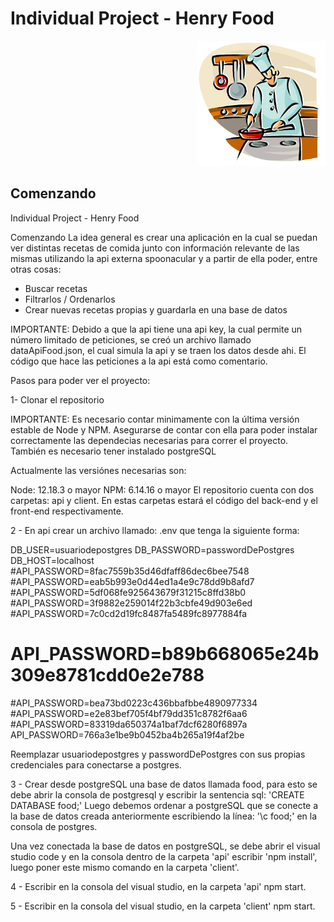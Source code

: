 # Individual Project - Henry Food

<p align="right">
  <img height="200" src="./cooking.png" />
</p>


## Comenzando
Individual Project - Henry Food


Comenzando
La idea general es crear una aplicación en la cual se puedan ver distintas recetas de comida junto con información relevante de las mismas utilizando la api externa spoonacular y a partir de ella poder, entre otras cosas:

- Buscar recetas
- Filtrarlos / Ordenarlos
- Crear nuevas recetas propias y guardarla en una base de datos


IMPORTANTE: Debido a que la api tiene una api key, la cual permite un número limitado de peticiones, se creó un archivo llamado dataApiFood.json, el cual simula la api y se traen los datos desde ahi. El código que hace las peticiones a la api está como comentario.

Pasos para poder ver el proyecto:

1- Clonar el repositorio

IMPORTANTE: Es necesario contar minimamente con la última versión estable de Node y NPM. Asegurarse de contar con ella para poder instalar correctamente las dependecias necesarias para correr el proyecto. También es necesario tener instalado postgreSQL

Actualmente las versiónes necesarias son:

Node: 12.18.3 o mayor
NPM: 6.14.16 o mayor
El repositorio cuenta con dos carpetas: api y client. En estas carpetas estará el código del back-end y el front-end respectivamente.

2 - En api crear un archivo llamado: .env que tenga la siguiente forma:

DB_USER=usuariodepostgres
DB_PASSWORD=passwordDePostgres
DB_HOST=localhost
#API_PASSWORD=8fac7559b35d46dfaff86dec6bee7548
#API_PASSWORD=eab5b993e0d44ed1a4e9c78dd9b8afd7
#API_PASSWORD=5df068fe925643679f31215c8ffd38b0
#API_PASSWORD=3f9882e259014f22b3cbfe49d903e6ed
#API_PASSWORD=7c0cd2d19fc8487fa5489fc8977884fa
# API_PASSWORD=b89b668065e24b309e8781cdd0e2e788
#API_PASSWORD=bea73bd0223c436bbafbbe4890977334
#API_PASSWORD=e2e83bef705f4bf79dd351c8782f6aa6
#API_PASSWORD=83319da650374a1baf7dcf6280f6897a
 API_PASSWORD=766a3e1be9b0452ba4b265a19f4af2be
 
 
Reemplazar usuariodepostgres y passwordDePostgres con sus propias credenciales para conectarse a postgres.

3 - Crear desde postgreSQL una base de datos llamada food, para esto se debe abrir la consola de postgresql y escribir la sentencia sql: 'CREATE DATABASE food;' Luego debemos ordenar a postgreSQL que se conecte a la base de datos creada anteriormente escribiendo la línea: '\c food;' en la consola de postgres.

Una vez conectada la base de datos en postgreSQL, se debe abrir el visual studio code y en la consola dentro de la carpeta 'api' escribir 'npm install', luego poner este mismo comando en la carpeta 'client'.

4 - Escribir en la consola del visual studio, en la carpeta 'api' npm start.

5 - Escribir en la consola del visual studio, en la carpeta 'client' npm start.

